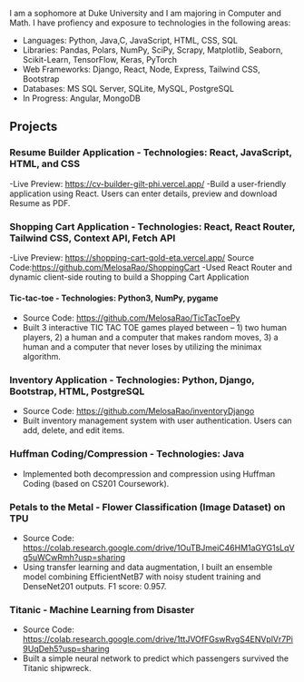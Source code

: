 I am a sophomore at Duke University and I am majoring in Computer and Math. I have profiency and exposure to technologies in the following areas:
- Languages: Python, Java,C, JavaScript, HTML, CSS, SQL
- Libraries: Pandas, Polars, NumPy, SciPy, Scrapy, Matplotlib, Seaborn, Scikit-Learn, TensorFlow, Keras, PyTorch
- Web Frameworks: Django, React, Node, Express, Tailwind CSS, Bootstrap
- Databases: MS SQL Server, SQLite, MySQL, PostgreSQL
- In Progress: Angular, MongoDB

## Projects
### Resume Builder Application - Technologies: React, JavaScript, HTML, and CSS
-Live Preview: https://cv-builder-gilt-phi.vercel.app/ 
-Build a user-friendly application using React. Users can enter details, preview and download Resume as PDF. 
### Shopping Cart Application - Technologies: React, React Router, Tailwind CSS, Context API, Fetch API
-Live Preview: https://shopping-cart-gold-eta.vercel.app/        Source Code:https://github.com/MelosaRao/ShoppingCart
-Used React Router and dynamic client-side routing to build a Shopping Cart Application
#### Tic-tac-toe - Technologies: Python3, NumPy, pygame              
- Source Code: https://github.com/MelosaRao/TicTacToePy
- Built 3 interactive TIC TAC TOE games played between – 1) two human players, 2) a human and a computer that makes random moves, 3) a human and a computer that never loses by utilizing the minimax algorithm.
### Inventory Application - Technologies: Python, Django, Bootstrap, HTML, PostgreSQL
- Source Code: https://github.com/MelosaRao/inventoryDjango 
- Built inventory management system with user authentication. Users can add, delete, and edit items.
### Huffman Coding/Compression - Technologies: Java
- Implemented both decompression and compression using Huffman Coding (based on CS201 Coursework). 
### Petals to the Metal - Flower Classification (Image Dataset) on TPU 
- Source Code: https://colab.research.google.com/drive/1OuTBJmeiC46HM1aGYG1sLqVg5uWCwRmh?usp=sharing
- Using transfer learning and data augmentation, I built an ensemble model combining EfficientNetB7 with noisy student training and DenseNet201 outputs. F1 score: 0.957.
### Titanic - Machine Learning from Disaster 
- Source Code: https://colab.research.google.com/drive/1ttJVOfFGswRvgS4ENVplVr7Pi9UqDeh5?usp=sharing
- Built a simple neural network to predict which passengers survived the Titanic shipwreck. 


<!---
MelosaRao/MelosaRao is a ✨ special ✨ repository because its `README.md` (this file) appears on your GitHub profile.
You can click the Preview link to take a look at your changes.
--->
